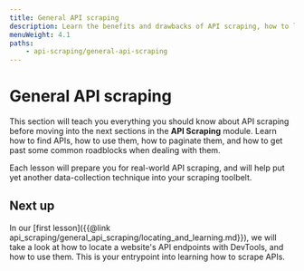 ```yaml
---
title: General API scraping
description: Learn the benefits and drawbacks of API scraping, how to locate an API, how to utilize its features, and how to work around common roadblocks.
menuWeight: 4.1
paths:
    - api-scraping/general-api-scraping
---
```


# [](#general-api-scraping) General API scraping

This section will teach you everything you should know about API scraping before moving into the next sections in the **API Scraping** module. Learn how to find APIs, how to use them, how to paginate them, and how to get past some common roadblocks when dealing with them.

Each lesson will prepare you for real-world API scraping, and will help put yet another data-collection technique into your scraping toolbelt.

## [](#next) Next up

In our [first lesson]({{@link api_scraping/general_api_scraping/locating_and_learning.md}}), we will take a look at how to locate a website's API endpoints with DevTools, and how to use them. This is your entrypoint into learning how to scrape APIs.
